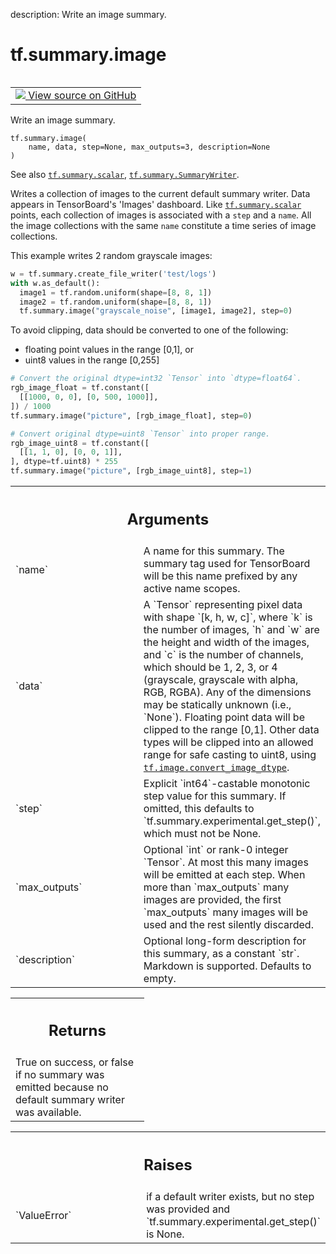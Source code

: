 description: Write an image summary.

<div itemscope itemtype="http://developers.google.com/ReferenceObject">
<meta itemprop="name" content="tf.summary.image" />
<meta itemprop="path" content="Stable" />
</div>

# tf.summary.image

<!-- Insert buttons and diff -->

<table class="tfo-notebook-buttons tfo-api nocontent" align="left">
<td>
  <a target="_blank" href="https://github.com/tensorflow/tensorboard/tree/2.15.1/tensorboard/plugins/image/summary_v2.py#L27-L131">
    <img src="https://www.tensorflow.org/images/GitHub-Mark-32px.png" />
    View source on GitHub
  </a>
</td>
</table>



Write an image summary.


<pre class="devsite-click-to-copy prettyprint lang-py tfo-signature-link">
<code>tf.summary.image(
    name, data, step=None, max_outputs=3, description=None
)
</code></pre>



<!-- Placeholder for "Used in" -->

See also <a href="../../tf/summary/scalar.md"><code>tf.summary.scalar</code></a>, <a href="../../tf/summary/SummaryWriter.md"><code>tf.summary.SummaryWriter</code></a>.

Writes a collection of images to the current default summary writer. Data
appears in TensorBoard's 'Images' dashboard. Like <a href="../../tf/summary/scalar.md"><code>tf.summary.scalar</code></a> points,
each collection of images is associated with a `step` and a `name`.  All the
image collections with the same `name` constitute a time series of image
collections.

This example writes 2 random grayscale images:

```python
w = tf.summary.create_file_writer('test/logs')
with w.as_default():
  image1 = tf.random.uniform(shape=[8, 8, 1])
  image2 = tf.random.uniform(shape=[8, 8, 1])
  tf.summary.image("grayscale_noise", [image1, image2], step=0)
```

To avoid clipping, data should be converted to one of the following:

- floating point values in the range [0,1], or
- uint8 values in the range [0,255]

```python
# Convert the original dtype=int32 `Tensor` into `dtype=float64`.
rgb_image_float = tf.constant([
  [[1000, 0, 0], [0, 500, 1000]],
]) / 1000
tf.summary.image("picture", [rgb_image_float], step=0)

# Convert original dtype=uint8 `Tensor` into proper range.
rgb_image_uint8 = tf.constant([
  [[1, 1, 0], [0, 0, 1]],
], dtype=tf.uint8) * 255
tf.summary.image("picture", [rgb_image_uint8], step=1)
```

<!-- Tabular view -->
 <table class="responsive fixed orange">
<colgroup><col width="214px"><col></colgroup>
<tr><th colspan="2"><h2 class="add-link">Arguments</h2></th></tr>

<tr>
<td>
`name`<a id="name"></a>
</td>
<td>
A name for this summary. The summary tag used for TensorBoard will
be this name prefixed by any active name scopes.
</td>
</tr><tr>
<td>
`data`<a id="data"></a>
</td>
<td>
A `Tensor` representing pixel data with shape `[k, h, w, c]`,
where `k` is the number of images, `h` and `w` are the height and
width of the images, and `c` is the number of channels, which
should be 1, 2, 3, or 4 (grayscale, grayscale with alpha, RGB, RGBA).
Any of the dimensions may be statically unknown (i.e., `None`).
Floating point data will be clipped to the range [0,1]. Other data types
will be clipped into an allowed range for safe casting to uint8, using
<a href="../../tf/image/convert_image_dtype.md"><code>tf.image.convert_image_dtype</code></a>.
</td>
</tr><tr>
<td>
`step`<a id="step"></a>
</td>
<td>
Explicit `int64`-castable monotonic step value for this summary. If
omitted, this defaults to `tf.summary.experimental.get_step()`, which must
not be None.
</td>
</tr><tr>
<td>
`max_outputs`<a id="max_outputs"></a>
</td>
<td>
Optional `int` or rank-0 integer `Tensor`. At most this
many images will be emitted at each step. When more than
`max_outputs` many images are provided, the first `max_outputs` many
images will be used and the rest silently discarded.
</td>
</tr><tr>
<td>
`description`<a id="description"></a>
</td>
<td>
Optional long-form description for this summary, as a
constant `str`. Markdown is supported. Defaults to empty.
</td>
</tr>
</table>



<!-- Tabular view -->
 <table class="responsive fixed orange">
<colgroup><col width="214px"><col></colgroup>
<tr><th colspan="2"><h2 class="add-link">Returns</h2></th></tr>
<tr class="alt">
<td colspan="2">
True on success, or false if no summary was emitted because no default
summary writer was available.
</td>
</tr>

</table>



<!-- Tabular view -->
 <table class="responsive fixed orange">
<colgroup><col width="214px"><col></colgroup>
<tr><th colspan="2"><h2 class="add-link">Raises</h2></th></tr>

<tr>
<td>
`ValueError`<a id="ValueError"></a>
</td>
<td>
if a default writer exists, but no step was provided and
`tf.summary.experimental.get_step()` is None.
</td>
</tr>
</table>

